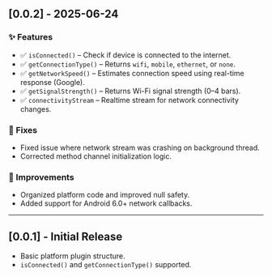 ## [0.0.2] - 2025-06-24

### ✨ Features
- ✅ `isConnected()` – Check if device is connected to the internet.
- ✅ `getConnectionType()` – Returns `wifi`, `mobile`, `ethernet`, or `none`.
- ✅ `getNetworkSpeed()` – Estimates connection speed using real-time response (Google).
- ✅ `getSignalStrength()` – Returns Wi-Fi signal strength (0–4 bars).
- ✅ `connectivityStream` – Realtime stream for network connectivity changes.

### 🐛 Fixes
- Fixed issue where network stream was crashing on background thread.
- Corrected method channel initialization logic.

### 🔧 Improvements
- Organized platform code and improved null safety.
- Added support for Android 6.0+ network callbacks.

---

## [0.0.1] - Initial Release

- Basic platform plugin structure.
- `isConnected()` and `getConnectionType()` supported.

